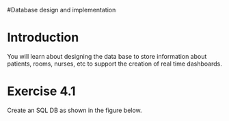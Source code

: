 #Database design and implementation

# Introduction #

You will learn about designing the data base to store information about patients, rooms, nurses, etc to support the creation of real time dashboards.


# Exercise 4.1 #

Create an SQL DB as shown in the figure below.